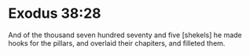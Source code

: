 # Exodus 38:28

And of the thousand seven hundred seventy and five [shekels] he made hooks for the pillars, and overlaid their chapiters, and filleted them.